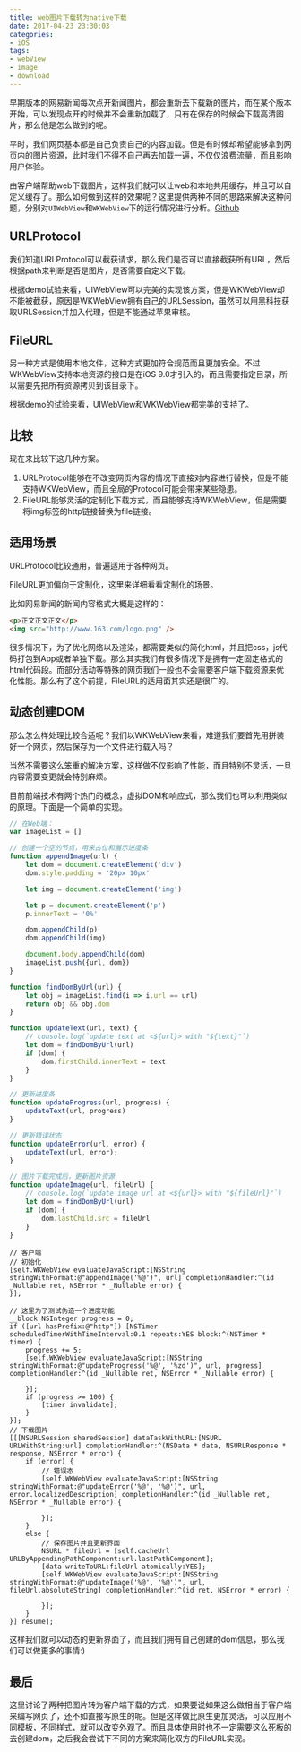 ```yaml
---
title: web图片下载转为native下载
date: 2017-04-23 23:30:03
categories:
- iOS
tags:
- webView
- image
- download
---
```


早期版本的网易新闻每次点开新闻图片，都会重新去下载新的图片，而在某个版本开始，可以发现点开的时候并不会重新加载了，只有在保存的时候会下载高清图片，那么他是怎么做到的呢。

平时，我们网页基本都是自己负责自己的内容加载。但是有时候却希望能够拿到网页内的图片资源，此时我们不得不自己再去加载一遍，不仅仅浪费流量，而且影响用户体验。

<!--more-->

由客户端帮助web下载图片，这样我们就可以让web和本地共用缓存，并且可以自定义缓存了。那么如何做到这样的效果呢？这里提供两种不同的思路来解决这种问题，分别对`UIWebView`和`WKWebView`下的运行情况进行分析。[Github](https://github.com/djs66256/web-image-test)

## URLProtocol

我们知道URLProtocol可以截获请求，那么我们是否可以直接截获所有URL，然后根据path来判断是否是图片，是否需要自定义下载。

根据demo试验来看，UIWebView可以完美的实现该方案，但是WKWebView却不能被截获，原因是WKWebView拥有自己的URLSession，虽然可以用黑科技获取URLSession并加入代理，但是不能通过苹果审核。

## FileURL

另一种方式是使用本地文件，这种方式更加符合规范而且更加安全。不过WKWebView支持本地资源的接口是在iOS 9.0才引入的，而且需要指定目录，所以需要先把所有资源拷贝到该目录下。

根据demo的试验来看，UIWebView和WKWebView都完美的支持了。

## 比较

现在来比较下这几种方案。

1. URLProtocol能够在不改变网页内容的情况下直接对内容进行替换，但是不能支持WKWebView，而且全局的Protocol可能会带来某些隐患。
2. FileURL能够灵活的定制化下载方式，而且能够支持WKWebView，但是需要将img标签的http链接替换为file链接。

## 适用场景

URLProtocol比较通用，普遍适用于各种网页。

FileURL更加偏向于定制化，这里来详细看看定制化的场景。

比如网易新闻的新闻内容格式大概是这样的：

```html
<p>正文正文正文</p>
<img src="http://www.163.com/logo.png" />
```

很多情况下，为了优化网络以及渲染，都需要类似的简化html，并且把css，js代码打包到App或者单独下载。那么其实我们有很多情况下是拥有一定固定格式的html代码段。而部分活动等特殊的网页我们一般也不会需要客户端下载资源来优化性能。那么有了这个前提，FileURL的适用面其实还是很广的。

## 动态创建DOM

那么怎么样处理比较合适呢？我们以WKWebView来看，难道我们要首先用拼装好一个网页，然后保存为一个文件进行载入吗？

当然不需要这么笨重的解决方案，这样做不仅影响了性能，而且特别不灵活，一旦内容需要变更就会特别麻烦。

目前前端技术有两个热门的概念，虚拟DOM和响应式，那么我们也可以利用类似的原理。下面是一个简单的实现。

```javascript
// 在Web端：
var imageList = []

// 创建一个空的节点，用来占位和展示进度条
function appendImage(url) {
    let dom = document.createElement('div')
    dom.style.padding = '20px 10px'

    let img = document.createElement('img')

    let p = document.createElement('p')
    p.innerText = '0%'

    dom.appendChild(p)
    dom.appendChild(img)

    document.body.appendChild(dom)
    imageList.push({url, dom})
}

function findDomByUrl(url) {
    let obj = imageList.find(i => i.url == url)
    return obj && obj.dom
}

function updateText(url, text) {
    // console.log(`update text at <${url}> with "${text}"`)
    let dom = findDomByUrl(url)
    if (dom) {
        dom.firstChild.innerText = text
    }
}

// 更新进度条
function updateProgress(url, progress) {
    updateText(url, progress)
}

// 更新错误状态
function updateError(url, error) {
    updateText(url, error);
}

// 图片下载完成后，更新图片资源
function updateImage(url, fileUrl) {
    // console.log(`update image url at <${url}> with "${fileUrl}"`)
    let dom = findDomByUrl(url)
    if (dom) {
        dom.lastChild.src = fileUrl
    }
}
```

```objc
// 客户端
// 初始化
[self.WKWebView evaluateJavaScript:[NSString stringWithFormat:@"appendImage('%@')", url] completionHandler:^(id _Nullable ret, NSError * _Nullable error) {
}];

// 这里为了测试伪造一个进度功能
__block NSInteger progress = 0;
if ([url hasPrefix:@"http"]) [NSTimer scheduledTimerWithTimeInterval:0.1 repeats:YES block:^(NSTimer * timer) {
    progress += 5;
    [self.WKWebView evaluateJavaScript:[NSString stringWithFormat:@"updateProgress('%@', '%zd')", url, progress] completionHandler:^(id _Nullable ret, NSError * _Nullable error) {

    }];
    if (progress >= 100) {
        [timer invalidate];
    }
}];
// 下载图片
[[[NSURLSession sharedSession] dataTaskWithURL:[NSURL URLWithString:url] completionHandler:^(NSData * data, NSURLResponse * response, NSError * error) {
    if (error) {
        // 错误态
        [self.WKWebView evaluateJavaScript:[NSString stringWithFormat:@"updateError('%@', '%@')", url, error.localizedDescription] completionHandler:^(id _Nullable ret, NSError * _Nullable error) {

        }];
    }
    else {
        // 保存图片并且更新界面
        NSURL * fileUrl = [self.cacheUrl URLByAppendingPathComponent:url.lastPathComponent];
        [data writeToURL:fileUrl atomically:YES];
        [self.WKWebView evaluateJavaScript:[NSString stringWithFormat:@"updateImage('%@', '%@')", url, fileUrl.absoluteString] completionHandler:^(id ret, NSError * error) {

        }];
    }
}] resume];
```

这样我们就可以动态的更新界面了，而且我们拥有自己创建的dom信息，那么我们可以做更多的事情:)

## 最后

这里讨论了两种把图片转为客户端下载的方式，如果要说如果这么做相当于客户端来编写网页了，还不如直接写原生的呢。但是这样做比原生更加灵活，可以应用不同模板，不同样式，就可以改变外观了。而且具体使用时也不一定需要这么死板的去创建dom，之后我会尝试下不同的方案来简化双方的FileURL实现。
